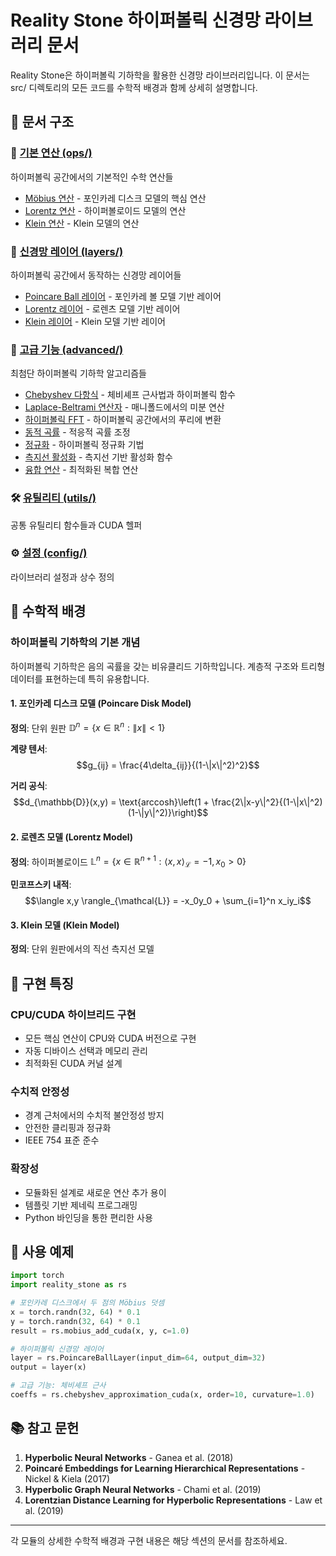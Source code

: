 # Reality Stone 하이퍼볼릭 신경망 라이브러리 문서

Reality Stone은 하이퍼볼릭 기하학을 활용한 신경망 라이브러리입니다. 이 문서는 src/ 디렉토리의 모든 코드를 수학적 배경과 함께 상세히 설명합니다.

## 📁 문서 구조

### 🔢 [기본 연산 (ops/)](./ops/)
하이퍼볼릭 공간에서의 기본적인 수학 연산들
- [Möbius 연산](./ops/mobius.md) - 포인카레 디스크 모델의 핵심 연산
- [Lorentz 연산](./ops/lorentz.md) - 하이퍼볼로이드 모델의 연산
- [Klein 연산](./ops/klein.md) - Klein 모델의 연산

### 🧠 [신경망 레이어 (layers/)](./layers/)
하이퍼볼릭 공간에서 동작하는 신경망 레이어들
- [Poincare Ball 레이어](./layers/poincare_ball.md) - 포인카레 볼 모델 기반 레이어
- [Lorentz 레이어](./layers/lorentz.md) - 로렌츠 모델 기반 레이어
- [Klein 레이어](./layers/klein.md) - Klein 모델 기반 레이어

### 🚀 [고급 기능 (advanced/)](./advanced/)
최첨단 하이퍼볼릭 기하학 알고리즘들
- [Chebyshev 다항식](./advanced/chebyshev.md) - 체비셰프 근사법과 하이퍼볼릭 함수
- [Laplace-Beltrami 연산자](./advanced/laplace_beltrami.md) - 매니폴드에서의 미분 연산
- [하이퍼볼릭 FFT](./advanced/hyperbolic_fft.md) - 하이퍼볼릭 공간에서의 푸리에 변환
- [동적 곡률](./advanced/dynamic_curvature.md) - 적응적 곡률 조정
- [정규화](./advanced/regularization.md) - 하이퍼볼릭 정규화 기법
- [측지선 활성화](./advanced/geodesic_activation.md) - 측지선 기반 활성화 함수
- [융합 연산](./advanced/fused_ops.md) - 최적화된 복합 연산

### 🛠️ [유틸리티 (utils/)](./utils/)
공통 유틸리티 함수들과 CUDA 헬퍼

### ⚙️ [설정 (config/)](./config/)
라이브러리 설정과 상수 정의

## 🧮 수학적 배경

### 하이퍼볼릭 기하학의 기본 개념

하이퍼볼릭 기하학은 음의 곡률을 갖는 비유클리드 기하학입니다. 계층적 구조와 트리형 데이터를 표현하는데 특히 유용합니다.

#### 1. 포인카레 디스크 모델 (Poincare Disk Model)
**정의**: 단위 원판 $\mathbb{D}^n = \{x \in \mathbb{R}^n : \|x\| < 1\}$

**계량 텐서**:
$$g_{ij} = \frac{4\delta_{ij}}{(1-\|x\|^2)^2}$$

**거리 공식**:
$$d_{\mathbb{D}}(x,y) = \text{arccosh}\left(1 + \frac{2\|x-y\|^2}{(1-\|x\|^2)(1-\|y\|^2)}\right)$$

#### 2. 로렌츠 모델 (Lorentz Model)
**정의**: 하이퍼볼로이드 $\mathbb{L}^n = \{x \in \mathbb{R}^{n+1} : \langle x,x \rangle_{\mathcal{L}} = -1, x_0 > 0\}$

**민코프스키 내적**:
$$\langle x,y \rangle_{\mathcal{L}} = -x_0y_0 + \sum_{i=1}^n x_iy_i$$

#### 3. Klein 모델 (Klein Model)
**정의**: 단위 원판에서의 직선 측지선 모델

## 🔧 구현 특징

### CPU/CUDA 하이브리드 구현
- 모든 핵심 연산이 CPU와 CUDA 버전으로 구현
- 자동 디바이스 선택과 메모리 관리
- 최적화된 CUDA 커널 설계

### 수치적 안정성
- 경계 근처에서의 수치적 불안정성 방지
- 안전한 클리핑과 정규화
- IEEE 754 표준 준수

### 확장성
- 모듈화된 설계로 새로운 연산 추가 용이
- 템플릿 기반 제네릭 프로그래밍
- Python 바인딩을 통한 편리한 사용

## 📖 사용 예제

```python
import torch
import reality_stone as rs

# 포인카레 디스크에서 두 점의 Möbius 덧셈
x = torch.randn(32, 64) * 0.1
y = torch.randn(32, 64) * 0.1
result = rs.mobius_add_cuda(x, y, c=1.0)

# 하이퍼볼릭 신경망 레이어
layer = rs.PoincareBallLayer(input_dim=64, output_dim=32)
output = layer(x)

# 고급 기능: 체비셰프 근사
coeffs = rs.chebyshev_approximation_cuda(x, order=10, curvature=1.0)
```

## 📚 참고 문헌

1. **Hyperbolic Neural Networks** - Ganea et al. (2018)
2. **Poincaré Embeddings for Learning Hierarchical Representations** - Nickel & Kiela (2017)
3. **Hyperbolic Graph Neural Networks** - Chami et al. (2019)
4. **Lorentzian Distance Learning for Hyperbolic Representations** - Law et al. (2019)

---

각 모듈의 상세한 수학적 배경과 구현 내용은 해당 섹션의 문서를 참조하세요. 